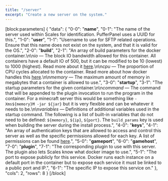 ```yaml
---
title: "/server"
excerpt: "Create a new server on the system."
---
```

[block:parameters]
{
  "data": {
    "0-0": "**name**",
    "0-1": "The name of the server used within Scales for identification. PufferPanel uses a UUID for this.",
    "1-0": "**user**",
    "1-1": "Username to use for SFTP related operations. Ensure that this name does not exist on the system, and that it is valid for the OS.",
    "2-0": "**build**",
    "2-1": "An array of build parameters for the docker container.\n\n*io* — The block IO bandwidth allowed for this container. All containers have a default IO of 500, but it can be modified to be 10 (lowest) to 1000 (highest). Read more about it [here](https://docs.docker.com/reference/run/#block-io-bandwidth-blkio-constraint).\n\n*cpu* — The proportion of CPU cycles allocated to the container. Read more about how docker handles this [here](https://docs.docker.com/reference/run/#cpu-share-constraint).\n\n*memory* — The maximum amount of memory in megabytes that a container is allowed to use.",
    "3-0": "**startup**",
    "3-1": "The startup parameters for the given container.\n\n*command* — The command that will be appended to the plugin invocation to run the program in the container. For a minecraft server this would be something like `-Xms${memory}M -jar ${jar}` but it is very flexible and can be whatever it needs to be.\n\n*variables* — Definitions of additional variables used in the startup command. The following is a list of built-in variables that do not need to be defined: `${memory}`, `${ip}`, `${port}`. The `build_params` key is used when building the server during the install process.",
    "4-0": "**keys**",
    "4-1": "An array of authentication keys that are allowed to access and control this server as well as the specific permissions allowed for each key. A list of permissions can be found [here](doc:server-permissions).",
    "5-0": "**gameport**",
    "6-0": "**gamehost**",
    "7-0": "**plugin**",
    "7-1": "The corresponding plugin to use with this server. The plugin also lets Scales know what docker image to use.",
    "5-1": "The port to expose publicly for this service. Docker runs each instance on a default port in the container but to expose each service it must be linked to a public port and IP.",
    "6-1": "The specific IP to expose this service on."
  },
  "cols": 2,
  "rows": 8
}
[/block]